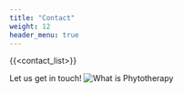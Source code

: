 ```yaml
---
title: "Contact"
weight: 12
header_menu: true
---
```


{{<contact_list>}}


Let us get in touch!
![What is Phytotherapy](/images/hawthorn.png)
